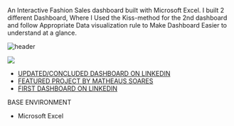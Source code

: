 An Interactive Fashion Sales dashboard built with Microsoft Excel. I built 2 different Dashboard, Where I Used the Kiss-method for the 2nd dashboard and follow Appropriate Data visualization rule to Make Dashboard Easier to understand at a glance.


![header](https://capsule-render.vercel.app/api?type=wave&color=gradient&height=300&section=header&text=Fashion-Sales%20Dashboard&fontSize=60)


![](https://github.com/Gift-Ojeabulu/Big-Fashion-Sales-Dashboard/blob/main/Excel%20Clean%20Dashboard.gif)



* [UPDATED/CONCLUDED DASHBOARD ON LINKEDIN](https://www.linkedin.com/posts/gift-ojabu_microsoftexcel-dashboards-datavisualization-activity-6747441583043432448-YzQH)
* [FEATURED PROJECT BY MATHEAUS SOARES](https://www.linkedin.com/posts/gift-ojabu_dashboards-excel-zeplanilha-activity-6751745075467849728-BcV2)
* [FIRST DASHBOARD ON LINKEDIN](https://www.linkedin.com/posts/gift-ojabu_dataanalysis-datavisualization-exceldashboards-activity-6744913940469317632-mlQS)



BASE ENVIRONMENT

* Microsoft Excel







